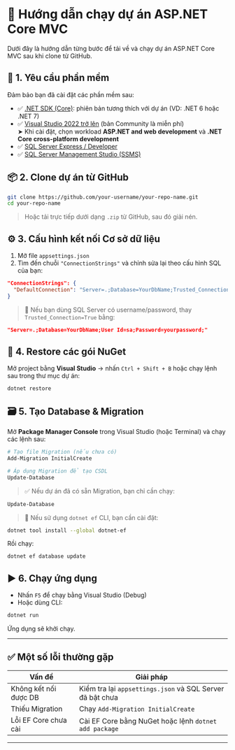 # 🚀 Hướng dẫn chạy dự án ASP.NET Core MVC

Dưới đây là hướng dẫn từng bước để tải về và chạy dự án ASP.NET Core MVC sau khi clone từ GitHub.

## 🧰 1. Yêu cầu phần mềm

Đảm bảo bạn đã cài đặt các phần mềm sau:

- ✅ [.NET SDK (Core)](https://dotnet.microsoft.com/en-us/download): phiên bản tương thích với dự án (VD: .NET 6 hoặc .NET 7)
- ✅ [Visual Studio 2022 trở lên](https://visualstudio.microsoft.com/) (bản Community là miễn phí)  
  ➤ Khi cài đặt, chọn workload **ASP.NET and web development** và **.NET Core cross-platform development**
- ✅ [SQL Server Express / Developer](https://www.microsoft.com/en-us/sql-server/sql-server-downloads)
- ✅ [SQL Server Management Studio (SSMS)](https://learn.microsoft.com/en-us/sql/ssms/download-sql-server-management-studio-ssms)

## 📦 2. Clone dự án từ GitHub

```bash
git clone https://github.com/your-username/your-repo-name.git
cd your-repo-name
```

> Hoặc tải trực tiếp dưới dạng `.zip` từ GitHub, sau đó giải nén.

## ⚙️ 3. Cấu hình kết nối Cơ sở dữ liệu

1. Mở file `appsettings.json`
2. Tìm đến chuỗi `"ConnectionStrings"` và chỉnh sửa lại theo cấu hình SQL của bạn:

```json
"ConnectionStrings": {
  "DefaultConnection": "Server=.;Database=YourDbName;Trusted_Connection=True;MultipleActiveResultSets=true"
}
```

> 🔐 Nếu bạn dùng SQL Server có username/password, thay `Trusted_Connection=True` bằng:
```json
"Server=.;Database=YourDbName;User Id=sa;Password=yourpassword;"
```

## 📂 4. Restore các gói NuGet

Mở project bằng **Visual Studio** → nhấn `Ctrl + Shift + B` hoặc chạy lệnh sau trong thư mục dự án:

```bash
dotnet restore
```

## 🗃️ 5. Tạo Database & Migration

Mở **Package Manager Console** trong Visual Studio (hoặc Terminal) và chạy các lệnh sau:

```bash
# Tạo file Migration (nếu chưa có)
Add-Migration InitialCreate

# Áp dụng Migration để tạo CSDL
Update-Database
```

> ✅ Nếu dự án đã có sẵn Migration, bạn chỉ cần chạy:
```bash
Update-Database
```

> 📝 Nếu sử dụng `dotnet ef` CLI, bạn cần cài đặt:
```bash
dotnet tool install --global dotnet-ef
```
Rồi chạy:
```bash
dotnet ef database update
```

## ▶️ 6. Chạy ứng dụng

- Nhấn `F5` để chạy bằng Visual Studio (Debug)
- Hoặc dùng CLI:

```bash
dotnet run
```

Ứng dụng sẽ khởi chạy.

---

## ✅ Một số lỗi thường gặp

| Vấn đề | Giải pháp |
|-------|-----------|
| Không kết nối được DB | Kiểm tra lại `appsettings.json` và SQL Server đã bật chưa |
| Thiếu Migration | Chạy `Add-Migration InitialCreate` |
| Lỗi EF Core chưa cài | Cài EF Core bằng NuGet hoặc lệnh `dotnet add package` |

---
